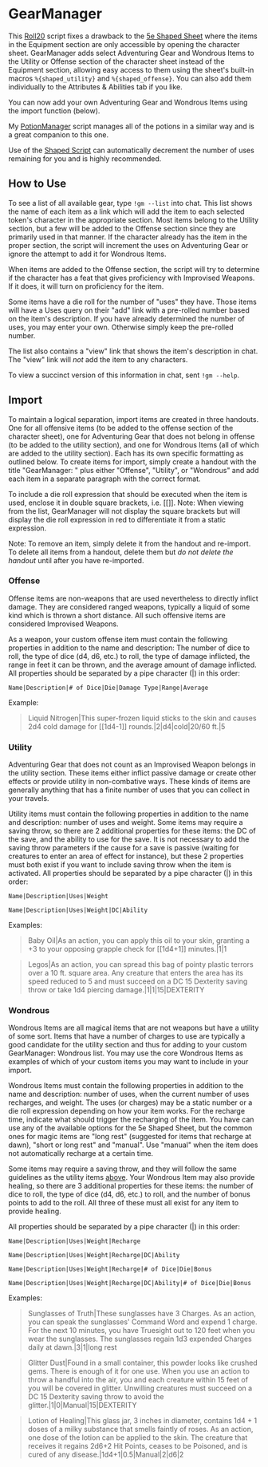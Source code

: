 # GearManager

This [Roll20](http://roll20.net/) script fixes a drawback to the [5e Shaped Sheet](http://github.com/mlenser/roll20-character-sheets/tree/master/5eShaped) where the items in the Equipment section are only accessible by opening the character sheet. GearManager adds select Adventuring Gear and Wondrous Items to the Utility or Offense section of the character sheet instead of the Equipment section,  allowing easy access to them using the sheet's built-in macros `%{shaped_utility}` and `%{shaped_offense}`. You can also add them individually to the Attributes & Abilities tab if you like.

You can now add your own Adventuring Gear and Wondrous Items using the import function (below).

My [PotionManager](https://github.com/blawson69/PotionManager) script manages all of the potions in a similar way and is a great companion to this one.

Use of the [Shaped Script](https://github.com/mlenser/roll20-api-scripts/tree/master/5eShapedScript) can automatically decrement the number of uses remaining for you and is highly recommended.

## How to Use

To see a list of all available gear, type `!gm --list` into chat. This list shows the name of each item as a link which will add the item to each selected token's character in the appropriate section. Most items belong to the Utility section, but a few will be added to the Offense section since they are primarily used in that manner. If the character already has the item in the proper section, the script will increment the uses on Adventuring Gear or ignore the attempt to add it for Wondrous Items.

When items are added to the Offense section, the script will try to determine if the character has a feat that gives proficiency with Improvised Weapons. If it does, it will turn on proficiency for the item.

Some items have a die roll for the number of "uses" they have. Those items will have a Uses query on their "add" link with a pre-rolled number based on the item's description. If you have already determined the number of uses, you may enter your own. Otherwise simply keep the pre-rolled number.

The list also contains a "view" link that shows the item's description in chat. The "view" link will *not* add the item to any characters.

To view a succinct version of this information in chat, sent `!gm --help`.

## Import

To maintain a logical separation, import items are created in three handouts. One for all offensive items (to be added to the offense section of the character sheet), one for Adventuring Gear that does not belong in offense (to be added to the utility section), and one for Wondrous Items (all of which are added to the utility section). Each has its own specific formatting as outlined below. To create items for import, simply create a handout with the title "GearManager: " plus either "Offense", "Utility", or "Wondrous" and add each item in a separate paragraph with the correct format.

To include a die roll expression that should be executed when the item is used, enclose it in double square brackets, i.e. [[]]. Note: When viewing from the list, GearManager will not display the square brackets but will display the die roll expression in red to differentiate it from a static expression.

Note: To remove an item, simply delete it from the handout and re-import. To delete all items from a handout, delete them but *do not delete the handout* until after you have re-imported.

### Offense

Offense items are non-weapons that are used nevertheless to directly inflict damage. They are considered ranged weapons, typically a liquid of some kind which is thrown a short distance. All such offensive items are considered Improvised Weapons.

As a weapon, your custom offense item must contain the following properties in addition to the name and description: The number of dice to roll, the type of dice (d4, d6, etc.) to roll, the type of damage inflicted, the range in feet it can be thrown, and the average amount of damage inflicted. All properties should be separated by a pipe character (|) in this order:

`Name|Description|# of Dice|Die|Damage Type|Range|Average`

Example:

> Liquid Nitrogen|This super-frozen liquid sticks to the skin and causes 2d4 cold damage for [[1d4-1]] rounds.|2|d4|cold|20/60 ft.|5

### Utility

Adventuring Gear that does not count as an Improvised Weapon belongs in the utility section. These items either inflict passive damage or create other effects or provide utility in non-combative ways. These kinds of items are generally anything that has a finite number of uses that you can collect in your travels.

Utility items must contain the following properties in addition to the name and description: number of uses and weight. Some items may require a saving throw, so there are 2 additional properties for these items: the DC of the save, and the ability to use for the save. It is not necessary to add the saving throw parameters if the cause for a save is passive (waiting for creatures to enter an area of effect for instance), but these 2 properties must both exist if you want to include saving throw when the item is activated. All properties should be separated by a pipe character (|) in this order:

`Name|Description|Uses|Weight`

`Name|Description|Uses|Weight|DC|Ability`

Examples:

> Baby Oil|As an action, you can apply this oil to your skin, granting a +3 to your opposing grapple check for [[1d4+1]] minutes.|1|1

> Legos|As an action, you can spread this bag of pointy plastic terrors over a 10 ft. square area. Any creature that enters the area has its speed reduced to 5 and must succeed on a DC 15 Dexterity saving throw or take 1d4 piercing damage.|1|1|15|DEXTERITY

### Wondrous

Wondrous Items are all magical items that are not weapons but have a utility of some sort. Items that have a number of charges to use are typically a good candidate for the utility section and thus for adding to your custom GearManager: Wondrous list. You may use the core Wondrous Items as examples of which of your custom items you may want to include in your import.

Wondrous Items must contain the following properties in addition to the name and description: number of uses, when the current number of uses recharges, and weight. The uses (or charges) may be a static number or a die roll expression depending on how your item works. For the recharge time, indicate what should trigger the recharging of the item. You have can use any of the available options for the 5e Shaped Sheet, but the common ones for magic items are "long rest" (suggested for items that recharge at dawn), "short or long rest" and "manual". Use "manual" when the item does not automatically recharge at a certain time.

Some items may require a saving throw, and they will follow the same guidelines as the utility items [above](#utility). Your Wondrous Item may also provide healing, so there are 3 additional properties for these items: the number of dice to roll, the type of dice (d4, d6, etc.) to roll, and the number of bonus points to add to the roll. All three of these must all exist for any item to provide healing.

All properties should be separated by a pipe character (|) in this order:

`Name|Description|Uses|Weight|Recharge`

`Name|Description|Uses|Weight|Recharge|DC|Ability`

`Name|Description|Uses|Weight|Recharge|# of Dice|Die|Bonus`

`Name|Description|Uses|Weight|Recharge|DC|Ability|# of Dice|Die|Bonus`

Examples:

> Sunglasses of Truth|These sunglasses have 3 Charges. As an action, you can speak the sunglasses' Command Word and expend 1 charge. For the next 10 minutes, you have Truesight out to 120 feet when you wear the sunglasses. The sunglasses regain 1d3 expended Charges daily at dawn.|3|1|long rest

> Glitter Dust|Found in a small container, this powder looks like crushed gems. There is enough of it for one use. When you use an action to throw a handful into the air, you and each creature within 15 feet of you will be covered in glitter. Unwilling creatures must succeed on a DC 15 Dexterity saving throw to avoid the glitter.|1|0|Manual|15|DEXTERITY

> Lotion of Healing|This glass jar, 3 inches in diameter, contains 1d4 + 1 doses of a milky substance that smells faintly of roses. As an action, one dose of the lotion can be applied to the skin. The creature that receives it regains 2d6+2 Hit Points, ceases to be Poisoned, and is cured of any disease.|1d4+1|0.5|Manual|2|d6|2
